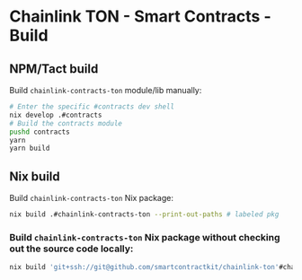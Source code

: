 # Chainlink TON - Smart Contracts - Build

## NPM/Tact build

Build `chainlink-contracts-ton` module/lib manually:

```bash
# Enter the specific #contracts dev shell
nix develop .#contracts
# Build the contracts module
pushd contracts
yarn
yarn build
```

## Nix build

Build `chainlink-contracts-ton` Nix package:

```bash
nix build .#chainlink-contracts-ton --print-out-paths # labeled pkg
```

### Build `chainlink-contracts-ton` Nix package without checking out the source code locally:

```bash
nix build 'git+ssh://git@github.com/smartcontractkit/chainlink-ton'#chainlink-contracts-ton --print-out-paths # labeled pkg
```
